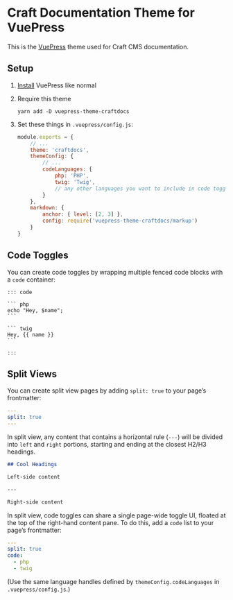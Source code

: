# Craft Documentation Theme for VuePress

This is the [VuePress](https://vuepress.vuejs.org/) theme used for Craft CMS documentation.

## Setup

1. [Install](https://vuepress.vuejs.org/guide/getting-started.html) VuePress like normal
2. Require this theme

    ```
    yarn add -D vuepress-theme-craftdocs
    ```

3. Set these things in `.vuepress/config.js`:

    ```js
    module.exports = {
        // ...
        theme: 'craftdocs',
        themeConfig: {
            // ...
            codeLanguages: {
                php: 'PHP',
                twig: 'Twig',
                // any other languages you want to include in code toggles...
            }
        },
        markdown: {
            anchor: { level: [2, 3] },
            config: require('vuepress-theme-craftdocs/markup')
        }
    }
    ```

## Code Toggles

You can create code toggles by wrapping multiple fenced code blocks with a `code` container:

    ::: code
    
    ``` php
    echo "Hey, $name";
    ```
    
    ``` twig
    Hey, {{ name }}
    ```
    
    :::

## Split Views

You can create split view pages by adding `split: true` to your page’s frontmatter:

```yaml
---
split: true
---
```

In split view, any content that contains a horizontal rule (`---`) will be divided into `left` and `right` portions, starting and ending at the closest H2/H3 headings.

```markdown
## Cool Headings

Left-side content

---

Right-side content
```

In split view, code toggles can share a single page-wide toggle UI, floated at the top of the right-hand content pane. To do this, add a `code` list to your page’s frontmatter:

```yaml
---
split: true
code:
  - php
  - twig
```

(Use the same language handles defined by `themeConfig.codeLanguages` in `.vuepress/config.js`.)
